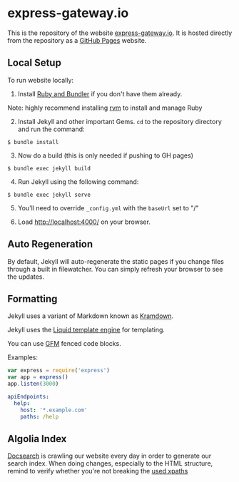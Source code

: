 # express-gateway.io

This is the repository of the website [express-gateway.io](https://express-gateway.io). It is hosted directly from the repository as a [GitHub Pages](https://pages.github.com/) website.

## Local Setup

To run website locally:

1. Install [Ruby and Bundler](https://help.github.com/articles/setting-up-your-pages-site-locally-with-jekyll/) if you don't have them already.

Note: highly recommend installing [rvm](https://rvm.io/rvm/install) to install and manage Ruby

2. Install Jekyll and other important Gems. `cd` to the repository directory and run the command:

```
$ bundle install
```

3. Now do a build (this is only needed if pushing to GH pages)

```
$ bundle exec jekyll build
```

4. Run Jekyll using the following command:

```
$ bundle exec jekyll serve
```

5. You'll need to override `_config.yml` with the `baseUrl` set to "/"

6. Load [http://localhost:4000/](https://localhost:4000/) on your browser.

## Auto Regeneration

By default, Jekyll will auto-regenerate the static pages if you change files through a built in filewatcher. You can simply refresh your browser to see the updates.

## Formatting

Jekyll uses a variant of Markdown known as [Kramdown](https://kramdown.gettalong.org/quickref.html).

Jekyll uses the [Liquid template engine](https://liquidmarkup.org/) for templating.

You can use [GFM](https://kramdown.gettalong.org/parser/gfm.html) fenced code blocks.

Examples:

```js
var express = require('express')
var app = express()
app.listen(3000)
```

```yaml
apiEndpoints:
  help:
    host: '*.example.com'
    paths: /help
```
## Algolia Index

[Docsearch](https://community.algolia.com/docsearch/) is crawling our website every day in order to generate our
search index. When doing changes, especially to the HTML structure, remind to verify whether you're not breaking
the [used xpaths](https://github.com/algolia/docsearch-configs/blob/master/configs/express-gateway.json#L11)
